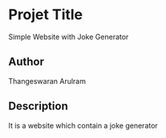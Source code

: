 # Projet Title

Simple Website with Joke Generator

## Author

Thangeswaran Arulram

## Description
It is a website which contain a joke generator 
